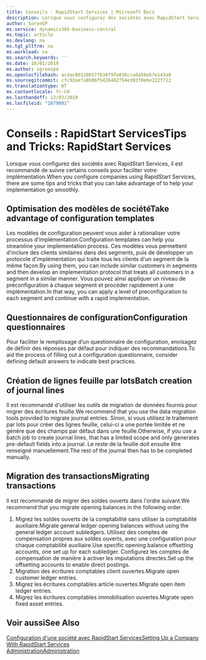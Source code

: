 ```yaml
---
title: Conseils - RapidStart Services | Microsoft Docs
description: Lorsque vous configurez des sociétés avec RapidStart Services, il est recommandé de suivre certains conseils pour faciliter votre implémentation.
author: SorenGP
ms.service: dynamics365-business-central
ms.topic: article
ms.devlang: na
ms.tgt_pltfrm: na
ms.workload: na
ms.search.keywords: ''
ms.date: 10/01/2019
ms.author: sgroespe
ms.openlocfilehash: acdac865286577b30f9fe036cca8a50eb7e143a0
ms.sourcegitcommit: cfc92eefa8b06fb426482f54e393f0e6e222f712
ms.translationtype: HT
ms.contentlocale: fr-CH
ms.lasthandoff: 12/03/2019
ms.locfileid: "2879001"
---
```

# <a name="tips-and-tricks-rapidstart-services"></a><span data-ttu-id="bf762-103">Conseils : RapidStart Services</span><span class="sxs-lookup"><span data-stu-id="bf762-103">Tips and Tricks: RapidStart Services</span></span>
<span data-ttu-id="bf762-104">Lorsque vous configurez des sociétés avec RapidStart Services, il est recommandé de suivre certains conseils pour faciliter votre implémentation.</span><span class="sxs-lookup"><span data-stu-id="bf762-104">When you configure companies using RapidStart Services, there are some tips and tricks that you can take advantage of to help your implementation go smoothly.</span></span>  

## <a name="take-advantage-of-configuration-templates"></a><span data-ttu-id="bf762-105">Optimisation des modèles de société</span><span class="sxs-lookup"><span data-stu-id="bf762-105">Take advantage of configuration templates</span></span>  
<span data-ttu-id="bf762-106">Les modèles de configuration peuvent vous aider à rationaliser votre processus d’implémentation.</span><span class="sxs-lookup"><span data-stu-id="bf762-106">Configuration templates can help you streamline your implementation process.</span></span> <span data-ttu-id="bf762-107">Ces modèles vous permettent d'inclure des clients similaires dans des segments, puis de développer un protocole d'implémentation qui traite tous les clients d'un segment de la même façon.</span><span class="sxs-lookup"><span data-stu-id="bf762-107">By using them, you can include similar customers in segments and then develop an implementation protocol that treats all customers in a segment in a similar manner.</span></span> <span data-ttu-id="bf762-108">Vous pouvez ainsi appliquer un niveau de préconfiguration à chaque segment et procéder rapidement à une implémentation.</span><span class="sxs-lookup"><span data-stu-id="bf762-108">In that way, you can apply a level of preconfiguration to each segment and continue with a rapid implementation.</span></span>  

## <a name="configuration-questionnaires"></a><span data-ttu-id="bf762-109">Questionnaires de configuration</span><span class="sxs-lookup"><span data-stu-id="bf762-109">Configuration questionnaires</span></span>  
<span data-ttu-id="bf762-110">Pour faciliter le remplissage d’un questionnaire de configuration, envisagez de définir des réponses par défaut pour indiquer des recommandations.</span><span class="sxs-lookup"><span data-stu-id="bf762-110">To aid the process of filling out a configuration questionnaire, consider defining default answers to indicate best practices.</span></span>  

## <a name="batch-creation-of-journal-lines"></a><span data-ttu-id="bf762-111">Création de lignes feuille par lots</span><span class="sxs-lookup"><span data-stu-id="bf762-111">Batch creation of journal lines</span></span>  
<span data-ttu-id="bf762-112">Il est recommandé d'utiliser les outils de migration de données fournis pour migrer des écritures feuille.</span><span class="sxs-lookup"><span data-stu-id="bf762-112">We recommend that you use the data migration tools provided to migrate journal entries.</span></span> <span data-ttu-id="bf762-113">Sinon, si vous utilisez le traitement par lots pour créer des lignes feuille, celui-ci a une portée limitée et ne génère que des champs par défaut dans une feuille.</span><span class="sxs-lookup"><span data-stu-id="bf762-113">Otherwise, if you use a batch job to create journal lines, that has a limited scope and only generates pre-default fields into a journal.</span></span> <span data-ttu-id="bf762-114">Le reste de la feuille doit ensuite être renseigné manuellement.</span><span class="sxs-lookup"><span data-stu-id="bf762-114">The rest of the journal then has to be completed manually.</span></span>  

## <a name="migrating-transactions"></a><span data-ttu-id="bf762-115">Migration des transactions</span><span class="sxs-lookup"><span data-stu-id="bf762-115">Migrating transactions</span></span>  
<span data-ttu-id="bf762-116">Il est recommandé de migrer des soldes ouverts dans l'ordre suivant.</span><span class="sxs-lookup"><span data-stu-id="bf762-116">We recommend that you migrate opening balances in the following order.</span></span>  

1.  <span data-ttu-id="bf762-117">Migrez les soldes ouverts de la comptabilité sans utiliser la comptabilité auxiliaire.</span><span class="sxs-lookup"><span data-stu-id="bf762-117">Migrate general ledger opening balances without using the general ledger account subledgers.</span></span> <span data-ttu-id="bf762-118">Utilisez des comptes de compensation propres aux soldes ouverts, avec une configuration pour chaque comptabilité auxiliaire.</span><span class="sxs-lookup"><span data-stu-id="bf762-118">Use specific opening balance offsetting accounts, one set up for each subledger.</span></span> <span data-ttu-id="bf762-119">Configurez les comptes de compensation de manière à activer les imputations directes.</span><span class="sxs-lookup"><span data-stu-id="bf762-119">Set up the offsetting accounts to enable direct postings.</span></span>  
2.  <span data-ttu-id="bf762-120">Migration des écritures comptables client ouvertes.</span><span class="sxs-lookup"><span data-stu-id="bf762-120">Migrate open customer ledger entries.</span></span>  
3.  <span data-ttu-id="bf762-121">Migrez les écritures comptables article ouvertes.</span><span class="sxs-lookup"><span data-stu-id="bf762-121">Migrate open item ledger entries.</span></span>  
4.  <span data-ttu-id="bf762-122">Migrez les écritures comptables immobilisation ouvertes.</span><span class="sxs-lookup"><span data-stu-id="bf762-122">Migrate open fixed asset entries.</span></span>  

## <a name="see-also"></a><span data-ttu-id="bf762-123">Voir aussi</span><span class="sxs-lookup"><span data-stu-id="bf762-123">See Also</span></span>  
[<span data-ttu-id="bf762-124">Configuration d'une société avec RapidStart Services</span><span class="sxs-lookup"><span data-stu-id="bf762-124">Setting Up a Company With RapidStart Services</span></span>](admin-set-up-a-company-with-rapidstart.md)  
[<span data-ttu-id="bf762-125">Administration</span><span class="sxs-lookup"><span data-stu-id="bf762-125">Administration</span></span>](admin-setup-and-administration.md)
